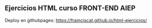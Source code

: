 ## Ejercicios HTML curso FRONT-END AIEP

Deploy en githubpages:
https://framciscat.github.io/html-ejercicios/
